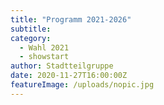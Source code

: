 ```yaml
---
title: "Programm 2021-2026"
subtitle: 
category:
  - Wahl 2021
  - showstart
author: Stadtteilgruppe
date: 2020-11-27T16:00:00Z
featureImage: /uploads/nopic.jpg
---
```




